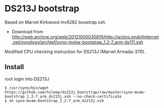 # DS213J bootstrap
Based on Marvel Kirkwood mv6282 boostrap.xsh.  
- Download from <http://web.archive.org/web/20121005035819/http://wizjos.endofinternet.net/synology/archief/syno-mvkw-bootstrap_1.2-7_arm-ds111.xsh>  

Modified CPU checking instruction for DS213J (Marvel Armada-370).

## Install
root login into DS213J
```
$ /usr/syno/bin/wget https://github.com/hsleep/ds213j_bootstrap/raw/master/syno-mvam-bootstrap_1.2-7_arm_ds213j.xsh --no-check-certificate
$ sh syno-mvam-bootstrap_1.2-7_arm_ds213j.xsh
```
